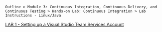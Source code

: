 `Outline > Module 3: Continuous Integration, Continuous Delivery, and Continuous Testing > Hands-on Lab: Continuous Integration > Lab Instructions - Linux/Java`

[LAB 1 - Setting up a Visual Studio Team Services Account](docs/Lab1-Linux_Java/edX-DEV212x-Lab1-Linux_Java.md) 


